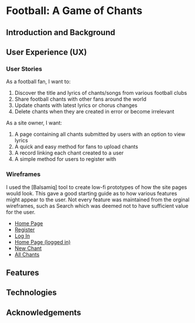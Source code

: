 # Football: A Game of Chants

## Introduction and Background

## User Experience (UX)
### User Stories

As a football fan, I want to:

1. Discover the title and lyrics of chants/songs from various football clubs
2. Share football chants with other fans around the world
3. Update chants with latest lyrics or chorus changes
4. Delete chants when they are created in error or become irrelevant

As a site owner, I want:

1. A page containing all chants submitted by users with an option to view lyrics
2. A quick and easy method for fans to upload chants
3. A record linking each chant created to a user
4. A simple method for users to register with

### Wireframes

I used the [Balsamiq] tool to create low-fi prototypes of how the site pages would look. 
This gave a good starting guide as to how various features might appear to the user. Not every feature was 
maintained from the orginal wireframes, such as Search which was deemed not to have sufficient value for the user.

 - [Home Page](wireframes/Home-page(not-logged-in).JPG)
 - [Register](wireframes/Register-Page.JPG)
 - [Log In](wireframes/Log-In.JPG)
 - [Home Page (logged in)](wireframes/Home-page(logged-in).JPG)
 - [New Chant](wireframes/Add-Chant.JPG)
 - [All Chants](wireframes/All-Chants.JPG)







## Features

## Technologies

## Acknowledgements